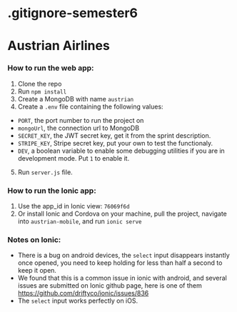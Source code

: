 # .gitignore-semester6

# Austrian Airlines

### How to run the web app:
1. Clone the repo
2. Run `npm install`
3. Create a MongoDB with name `austrian`
4. Create a `.env` file containing the following values:
  * `PORT`, the port number to run the project on
  * `mongoUrl`, the connection url to MongoDB
  * `SECRET_KEY`, the JWT secret key, get it from the sprint description.
  * `STRIPE_KEY`, Stripe secret key, put your own to test the functionaly.
  * `DEV`, a boolean variable to enable some debugging utilities if you are in development mode. Put `1` to enable it.
5. Run `server.js` file.

### How to run the Ionic app:
1. Use the app_id in Ionic view: `76069f6d`
2. Or install Ionic and Cordova on your machine, pull the project, navigate into `austrian-mobile`, and run `ionic serve`

### Notes on Ionic:
- There is a bug on android devices, the `select` input disappears instantly once opened, you need to keep holding for less than half a second to keep it open.
- We found that this is a common issue in ionic with android, and several issues are submitted on Ionic github page, here is one of them https://github.com/driftyco/ionic/issues/836
- The `select` input works perfectly on iOS.


